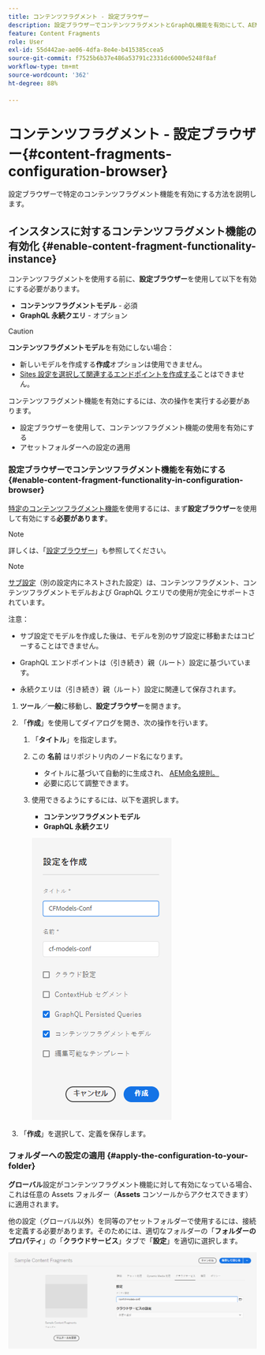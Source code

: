 ```yaml
---
title: コンテンツフラグメント - 設定ブラウザー
description: 設定ブラウザーでコンテンツフラグメントとGraphQL機能を有効にして、AEMヘッドレス配信機能を使用する方法を説明します。
feature: Content Fragments
role: User
exl-id: 55d442ae-ae06-4dfa-8e4e-b415385ccea5
source-git-commit: f7525b6b37e486a53791c2331dc6000e5248f8af
workflow-type: tm+mt
source-wordcount: '362'
ht-degree: 88%

---
```


# コンテンツフラグメント - 設定ブラウザー{#content-fragments-configuration-browser}

設定ブラウザーで特定のコンテンツフラグメント機能を有効にする方法を説明します。

## インスタンスに対するコンテンツフラグメント機能の有効化 {#enable-content-fragment-functionality-instance}

コンテンツフラグメントを使用する前に、**設定ブラウザー**&#x200B;を使用して以下を有効にする必要があります。

* **コンテンツフラグメントモデル** - 必須
* **GraphQL 永続クエリ** - オプション

>[!CAUTION]
>
>**コンテンツフラグメントモデル**&#x200B;を有効にしない場合：
>
>* 新しいモデルを作成する&#x200B;**作成**&#x200B;オプションは使用できません。
>* [Sites 設定を選択して関連するエンドポイントを作成する](/help/headless/graphql-api/graphql-endpoint.md)ことはできません。

コンテンツフラグメント機能を有効にするには、次の操作を実行する必要があります。

* 設定ブラウザーを使用して、コンテンツフラグメント機能の使用を有効にする
* アセットフォルダーへの設定の適用

### 設定ブラウザーでコンテンツフラグメント機能を有効にする {#enable-content-fragment-functionality-in-configuration-browser}

[特定のコンテンツフラグメント機能](#creating-a-content-fragment-model)を使用するには、まず&#x200B;**設定ブラウザー**&#x200B;を使用して有効にする&#x200B;**必要があります**。

>[!NOTE]
>
>詳しくは、「[設定ブラウザー](/help/implementing/developing/introduction/configurations.md#using-configuration-browser)」も参照してください。

>[!NOTE]
>
>[サブ設定](/help/implementing/developing/introduction/configurations.md#configuration-resolution)（別の設定内にネストされた設定）は、コンテンツフラグメント、コンテンツフラグメントモデルおよび GraphQL クエリでの使用が完全にサポートされています。
>
>注意：
>
>
>* サブ設定でモデルを作成した後は、モデルを別のサブ設定に移動またはコピーすることはできません。
>
>* GraphQL エンドポイントは（引き続き）親（ルート）設定に基づいています。
>
>* 永続クエリは（引き続き）親（ルート）設定に関連して保存されます。


1. **ツール**／**一般**&#x200B;に移動し、**設定ブラウザー**&#x200B;を開きます。

1. 「**作成**」を使用してダイアログを開き、次の操作を行います。

   1. 「**タイトル**」を指定します。
   1. この **名前** はリポジトリ内のノード名になります。
      * タイトルに基づいて自動的に生成され、 [AEM命名規則。](/help/implementing/developing/introduction/naming-conventions.md)
      * 必要に応じて調整できます。
   1. 使用できるようにするには、以下を選択します。
      * **コンテンツフラグメントモデル**
      * **GraphQL 永続クエリ**

      ![設定の定義](assets/cfm-conf-01.png)

1. 「**作成**」を選択して、定義を保存します。

<!-- 1. Select the location appropriate to your website. -->

### フォルダーへの設定の適用 {#apply-the-configuration-to-your-folder}

**グローバル**&#x200B;設定がコンテンツフラグメント機能に対して有効になっている場合、これは任意の Assets フォルダー（**Assets** コンソールからアクセスできます）に適用されます。

他の設定（グローバル以外）を同等のアセットフォルダーで使用するには、接続を定義する必要があります。そのためには、適切なフォルダーの「**フォルダーのプロパティ**」の「**クラウドサービス**」タブで「**設定**」を適切に選択します。

![設定の適用](assets/cfm-conf-02.png)
